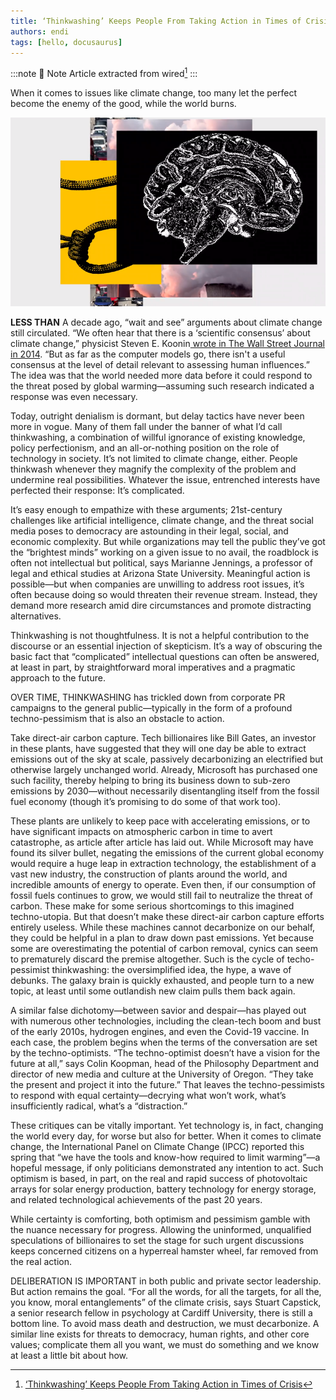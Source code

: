 ```yaml
---
title: ‘Thinkwashing’ Keeps People From Taking Action in Times of Crisis
authors: endi
tags: [hello, docusaurus]
---
```



:::note 🔗 Note
Article extracted from wired[^wired]
:::

[^wired]:[‘Thinkwashing’ Keeps People From Taking Action in Times of Crisis](https://www.wired.com/story/technology-policy-thinkwashing/)

When it comes to issues like climate change, too many let the perfect become the enemy of the good, while the world burns.

<!--truncate-->


![](../static/img/2022-05-31-10-03-45.png)

**LESS THAN** A decade ago, “wait and see” arguments about climate change still circulated. “We often hear that there is a ‘scientific consensus’ about climate change,” physicist Steven E. Koonin[ wrote in The Wall Street Journal in 2014](https://www.wsj.com/articles/climate-science-is-not-settled-1411143565). “But as far as the computer models go, there isn't a useful consensus at the level of detail relevant to assessing human influences.” The idea was that the world needed more data before it could respond to the threat posed by global warming—assuming such research indicated a response was even necessary.

Today, outright denialism is dormant, but delay tactics have never been more in vogue. Many of them fall under the banner of what I’d call thinkwashing, a combination of willful ignorance of existing knowledge, policy perfectionism, and an all-or-nothing position on the role of technology in society. It’s not limited to climate change, either. People thinkwash whenever they magnify the complexity of the problem and undermine real possibilities. Whatever the issue, entrenched interests have perfected their response: It’s complicated.

It’s easy enough to empathize with these arguments; 21st-century challenges like artificial intelligence, climate change, and the threat social media poses to democracy are astounding in their legal, social, and economic complexity. But while organizations may tell the public they’ve got the “brightest minds” working on a given issue to no avail, the roadblock is often not intellectual but political, says Marianne Jennings, a professor of legal and ethical studies at Arizona State University. Meaningful action is possible—but when companies are unwilling to address root issues, it’s often because doing so would threaten their revenue stream. Instead, they demand more research amid dire circumstances and promote distracting alternatives.

Thinkwashing is not thoughtfulness. It is not a helpful contribution to the discourse or an essential injection of skepticism. It’s a way of obscuring the basic fact that “complicated” intellectual questions can often be answered, at least in part, by straightforward moral imperatives and a pragmatic approach to the future.

OVER TIME, THINKWASHING has trickled down from corporate PR campaigns to the general public—typically in the form of a profound techno-pessimism that is also an obstacle to action.

Take direct-air carbon capture. Tech billionaires like Bill Gates, an investor in these plants, have suggested that they will one day be able to extract emissions out of the sky at scale, passively decarbonizing an electrified but otherwise largely unchanged world. Already, Microsoft has purchased one such facility, thereby helping to bring its business down to sub-zero emissions by 2030—without necessarily disentangling itself from the fossil fuel economy (though it’s promising to do some of that work too).

These plants are unlikely to keep pace with accelerating emissions, or to have significant impacts on atmospheric carbon in time to avert catastrophe, as article after article has laid out. While Microsoft may have found its silver bullet, negating the emissions of the current global economy would require a huge leap in extraction technology, the establishment of a vast new industry, the construction of plants around the world, and incredible amounts of energy to operate. Even then, if our consumption of fossil fuels continues to grow, we would still fail to neutralize the threat of carbon.
These make for some serious shortcomings to this imagined techno-utopia. But that doesn’t make these direct-air carbon capture efforts entirely useless. While these machines cannot decarbonize on our behalf, they could be helpful in a plan to draw down past emissions. Yet because some are overestimating the potential of carbon removal, cynics can seem to prematurely discard the premise altogether. Such is the cycle of techo-pessimist thinkwashing: the oversimplified idea, the hype, a wave of debunks. The galaxy brain is quickly exhausted, and people turn to a new topic, at least until some outlandish new claim pulls them back again.

A similar false dichotomy—between savior and despair—has played out with numerous other technologies, including the clean-tech boom and bust of the early 2010s, hydrogen engines, and even the Covid-19 vaccine. In each case, the problem begins when the terms of the conversation are set by the techno-optimists. “The techno-optimist doesn’t have a vision for the future at all,” says Colin Koopman, head of the Philosophy Department and director of new media and culture at the University of Oregon. “They take the present and project it into the future.” That leaves the techno-pessimists to respond with equal certainty—decrying what won’t work, what’s insufficiently radical, what’s a “distraction.”

These critiques can be vitally important. Yet technology is, in fact, changing the world every day, for worse but also for better. When it comes to climate change, the International Panel on Climate Change (IPCC) reported this spring that “we have the tools and know-how required to limit warming”—a hopeful message, if only politicians demonstrated any intention to act. Such optimism is based, in part, on the real and rapid success of photovoltaic arrays for solar energy production, battery technology for energy storage, and related technological achievements of the past 20 years.

While certainty is comforting, both optimism and pessimism gamble with the nuance necessary for progress. Allowing the uninformed, unqualified speculations of billionaires to set the stage for such urgent discussions keeps concerned citizens on a hyperreal hamster wheel, far removed from the real action.

DELIBERATION IS IMPORTANT in both public and private sector leadership. But action remains the goal. “For all the words, for all the targets, for all the, you know, moral entanglements” of the climate crisis, says Stuart Capstick, a senior research fellow in psychology at Cardiff University, there is still a bottom line. To avoid mass death and destruction, we must decarbonize. A similar line exists for threats to democracy, human rights, and other core values; complicate them all you want, we must do something and we know at least a little bit about how.